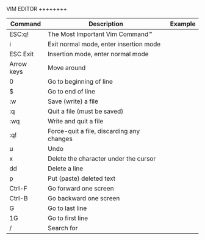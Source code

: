 VIM EDITOR
++++++++

| Command							     | Description																	   | Example                      |
|--------------------------|-------------------------------------------------|------------------------------|
| ESC:q!					         | The Most Important Vim Command™                 |                              |
| i							           | Exit normal mode, enter insertion mode          |                              |
| ESC	Exit 				         | Insertion mode, enter normal mode               |                              |
| Arrow keys			         | Move around                                     |                              |
| 0							           | Go to beginning of line                         |                              |
| $						             | Go to end of line                               |                              |
| :w						           | Save (write) a file                             |                              |
| :q							         | Quit a file (must be saved)                     |                              |
| :wq						           | Write and quit a file                           |                              |
| :q!						           | Force-quit a file, discarding any changes       |                              |
| u						             | Undo                                            |                              |
| x							           | Delete the character under the cursor           |                              |
| dd						           | Delete a line                                   |                              |
| p							           | Put (paste) deleted text                        |                              |
| Ctrl-F					         | Go forward one screen                           |                              |
| Ctrl-B					         | Go backward one screen                          |                              |
| G							           | Go to last line                                 |                              |
| 1G						           | Go to first line                                |                              |
| /<string>				         | Search for <string>                             |                              |
